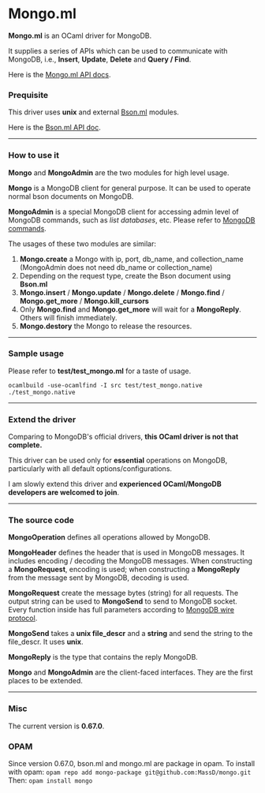 # Mongo.ml

**Mongo.ml** is an OCaml driver for MongoDB.

It supplies a series of APIs which can be used to communicate with MongoDB, i.e., **Insert**, **Update**, **Delete** and **Query / Find**.

Here is the [Mongo.ml API docs](http://massd.github.io/mongo/doc/).

### Prequisite

This driver uses **unix** and external [Bson.ml](http://massd.github.io/bson/) modules.

Here is the [Bson.ml API doc](http://massd.github.io/bson/doc/Bson.html).

***

### How to use it

**Mongo** and **MongoAdmin** are the two modules for high level usage.

**Mongo** is a MongoDB client for general purpose. It can be used to operate normal bson documents on MongoDB.

**MongoAdmin** is a special MongoDB client for accessing admin level of MongoDB commands, such as _list databases_, etc. Please refer to [MongoDB commands](http://docs.mongodb.org/manual/reference/command/).

The usages of these two modules are similar:

1. **Mongo.create** a Mongo with ip, port, db\_name, and collection\_name (MongoAdmin does not need db\_name or collection\_name)
2. Depending on the request type, create the Bson document using **Bson.ml**
3. **Mongo.insert** / **Mongo.update** / **Mongo.delete** / **Mongo.find** / **Mongo.get_more** / **Mongo.kill_cursors**
4. Only **Mongo.find** and **Mongo.get_more** will wait for a **MongoReply**. Others will finish immediately.
5. **Mongo.destory** the Mongo to release the resources.

***

### Sample usage

Please refer to **test/test_mongo.ml** for a taste of usage.

	ocamlbuild -use-ocamlfind -I src test/test_mongo.native
	./test_mongo.native

***

### Extend the driver

Comparing to MongoDB's official drivers, **this OCaml driver is not that complete.**

This driver can be used only for **essential** operations on MongoDB, particularly with all default options/configurations.

I am slowly extend this driver and **experienced OCaml/MongoDB developers are welcomed to join**.

***

### The source code

**MongoOperation** defines all operations allowed by MongoDB.

**MongoHeader** defines the header that is used in MongoDB messages. It includes encoding / decoding the MongoDB messages. When constructing a **MongoRequest**, encoding is used; when constructing a **MongoReply** from the message sent by MongoDB, decoding is used.

**MongoRequest** create the message bytes (string) for all requests. The output string can be used to **MongoSend** to send to MongoDB socket. Every function inside has full parameters according to [MongoDB wire protocol](http://docs.mongodb.org/meta-driver/latest/legacy/mongodb-wire-protocol/).

**MongoSend** takes a **unix file_descr** and a **string** and send the string to the file_descr. It uses **unix**.

**MongoReply** is the type that contains the reply MongoDB.

**Mongo** and **MongoAdmin** are the client-faced interfaces. They are the first places to be extended.

***

### Misc

The current version is **0.67.0**.

### OPAM
Since version 0.67.0, bson.ml and mongo.ml are package in opam.
To install with opam:
`opam repo add mongo-package git@github.com:MassD/mongo.git`
Then: `opam install mongo`
